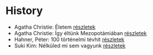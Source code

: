 # History

- Agatha Christie: Életem [részletek](../_details/Agatha%20Christie.md#id_1774)
- Agatha Christie: Így ​éltünk Mezopotámiában [részletek](../_details/Agatha%20Christie.md#id_1792)
- Hahner, Péter: 100 történelmi tévhit [részletek](../_details/Hahner%2C%20P%C3%A9ter.md#id_512)
- Suki Kim: Nélküled mi sem vagyunk [részletek](../_details/Suki%20Kim.md#id_1457)